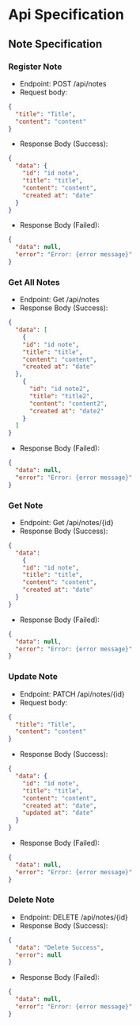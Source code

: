 # Api Specification

## Note Specification

### Register Note
- Endpoint: POST /api/notes
- Request body:
```json
{
  "title": "Title",
  "content": "content"
}
```
- Response Body (Success):
```json
{
  "data": {
    "id": "id note",
    "title": "title",
    "content": "content",
    "created at": "date"
  }
}
```
- Response Body (Failed):
```json
{
  "data": null,
  "error": "Error: {error message}"
}
```
### Get All Notes
- Endpoint: Get /api/notes
- Response Body (Success):
```json
{
  "data": [
    {
    "id": "id note",
    "title": "title",
    "content": "content",
    "created at": "date"
  },
    {
      "id": "id note2",
      "title": "title2",
      "content": "content2",
      "created at": "date2"
    }
  ]
}
```
- Response Body (Failed):
```json
{
  "data": null,
  "error": "Error: {error message}"
}
```
### Get Note
- Endpoint: Get /api/notes/{id}
- Response Body (Success):
```json
{
  "data": 
    {
    "id": "id note",
    "title": "title",
    "content": "content",
    "created at": "date"
  }
}
```
- Response Body (Failed):
```json
{
  "data": null,
  "error": "Error: {error message}"
}
```
### Update Note
- Endpoint: PATCH /api/notes/{id}
- Request body:
```json
{
  "title": "Title",
  "content": "content"
}
```
- Response Body (Success):
```json
{
  "data": {
    "id": "id note",
    "title": "title",
    "content": "content",
    "created at": "date",
    "updated at": "date"
  }
}
```
- Response Body (Failed):
```json
{
  "data": null,
  "error": "Error: {error message}"
}
```
### Delete Note
- Endpoint: DELETE /api/notes/{id}
- Response Body (Success):
```json
{
  "data": "Delete Success",
  "error": null
}
```
- Response Body (Failed):
```json
{
  "data": null,
  "error": "Error: {error message}"
}
```